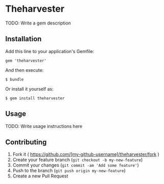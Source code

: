 # Theharvester

TODO: Write a gem description

## Installation

Add this line to your application's Gemfile:

    gem 'theharvester'

And then execute:

    $ bundle

Or install it yourself as:

    $ gem install theharvester

## Usage

TODO: Write usage instructions here

## Contributing

1. Fork it ( https://github.com/[my-github-username]/theharvester/fork )
2. Create your feature branch (`git checkout -b my-new-feature`)
3. Commit your changes (`git commit -am 'Add some feature'`)
4. Push to the branch (`git push origin my-new-feature`)
5. Create a new Pull Request
